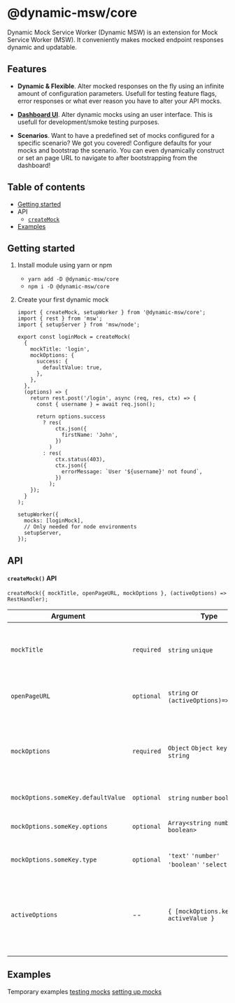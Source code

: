 # @dynamic-msw/core

Dynamic Mock Service Worker (Dynamic MSW) is an extension for Mock Service Worker (MSW). It conveniently makes mocked endpoint responses dynamic and updatable.

## Features

- **Dynamic & Flexible**. Alter mocked responses on the fly using an infinite amount of configuration parameters. Usefull for testing feature flags, error responses or what ever reason you have to alter your API mocks.

- **[Dashboard UI](../dashboard/README.md)**. Alter dynamic mocks using an user interface. This is usefull for development/smoke testing purposes.

- **Scenarios**. Want to have a predefined set of mocks configured for a specific scenario? We got you covered! Configure defaults for your mocks and bootstrap the scenario. You can even dynamically construct or set an page URL to navigate to after bootstrapping from the dashboard!

## Table of contents

- [Getting started](#getting-started)
- API
  - [`createMock`](#createmock-api)
  <!-- - [`createScenario`](#createScenario-API)
  - [`setupWorker`](#setupWorker-API) -->
  <!-- - [Helpers](#helpers) -->
- [Examples](#examples)
  <!-- - [Test example](#test-example) -->

## Getting started

1. Install module using yarn or npm
   - `yarn add -D @dynamic-msw/core`
   - `npm i -D @dynamic-msw/core`
1. Create your first dynamic mock

   ```
   import { createMock, setupWorker } from '@dynamic-msw/core';
   import { rest } from 'msw';
   import { setupServer } from 'msw/node';

   export const loginMock = createMock(
     {
       mockTitle: 'login',
       mockOptions: {
         success: {
           defaultValue: true,
         },
       },
     },
     (options) => {
       return rest.post('/login', async (req, res, ctx) => {
         const { username } = await req.json();

         return options.success
           ? res(
               ctx.json({
                 firstName: 'John',
               })
             )
           : res(
               ctx.status(403),
               ctx.json({
                 errorMessage: `User '${username}' not found`,
               })
             );
       });
     }
   );

   setupWorker({
     mocks: [loginMock],
     // Only needed for node environments
     setupServer,
   });
   ```

## API

#### `createMock()` API

`createMock({ mockTitle, openPageURL, mockOptions }, (activeOptions) => RestHandler);`

| Argument                           |            | Type                                       | Description                                                                                                                                             |
| ---------------------------------- | ---------- | ------------------------------------------ | ------------------------------------------------------------------------------------------------------------------------------------------------------- |
| `mockTitle`                        | `required` | `string` `unique`                          | An unique identifier for your mock. If you choose to use the dashboard, this will be used as title there.                                               |
| `openPageURL`                      | `optional` | `string` or `(activeOptions)=>string`      | Adds an link to the dashboard to open an page where the mock can be tested                                                                              |
| `mockOptions`                      | `required` | `Object` `Object keys: string`             | Dynamic mock options used to alter the response. The keys are used in `activeOptions` and their value will be the active value e.g. `true`.             |
| `mockOptions.someKey.defaultValue` | `optional` | `string` `number` `boolean`                | The default value of an option.                                                                                                                         |
| `mockOptions.someKey.options`      | `optional` | `Array<string number boolean>`             | An array of possible values. Shown as select input in the dashboard.                                                                                    |
| `mockOptions.someKey.type`         | `optional` | `'text'` `'number'` `'boolean'` `'select'` | Usefull for when you don't want a default value.                                                                                                        |
| `activeOptions`                    | --         | `{ [mockOptions.keys]: activeValue }`      | Object containing the keys from `mockOptions` and their respective active value (`defaultValue` or an updated value after calling `updateOptions(...)`) |

## Examples

Temporary examples
[testing mocks](https://github.com/dynamicmsw/dynamic-msw/tree/main/libs/core/src/lib/core.spec.ts)
[setting up mocks](https://github.com/dynamicmsw/dynamic-msw/tree/main/libs/mock-example/src/lib/mock-example.ts)
